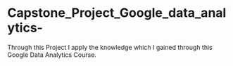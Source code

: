 # Capstone_Project_Google_data_analytics-
Through this Project I apply the knowledge which I gained through this Google Data Analytics Course.
